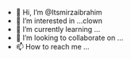- 👋 Hi, I’m @Itsmirzaibrahim
- 👀 I’m interested in ...clown
- 🌱 I’m currently learning ...
- 💞️ I’m looking to collaborate on ...
- 📫 How to reach me ...

<!---
Itsmirzaibrahim/Itsmirzaibrahim is a ✨ special ✨ repository because its `README.md` (this file) appears on your GitHub profile.
You can click the Preview link to take a look at your changes.
--->
